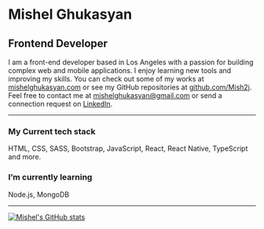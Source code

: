 # Mishel Ghukasyan
## Frontend Developer

I am a front-end developer based in Los Angeles with a passion for building complex web and mobile applications. I enjoy learning new tools and improving my skills. You can check out some of my works at [mishelghukasyan.com](https://www.mishelghukasyan.com) or see my GitHub repositories at [github.com/Mish2j](https://github.com/Mish2j?tab=repositories). Feel free to contact me at mishelghukasyan@gmail.com or send a connection request on [LinkedIn](https://www.linkedin.com/in/mishel-ghukasyan/). 

---

### My Current tech stack

HTML, CSS, SASS, Bootstrap, JavaScript, React, React Native, TypeScript and more.

### I’m currently learning

Node.js, MongoDB

---

[![Mishel's GitHub stats](https://github-readme-stats.vercel.app/api?username=Mish2j)](https://github.com/anuraghazra/github-readme-stats)
